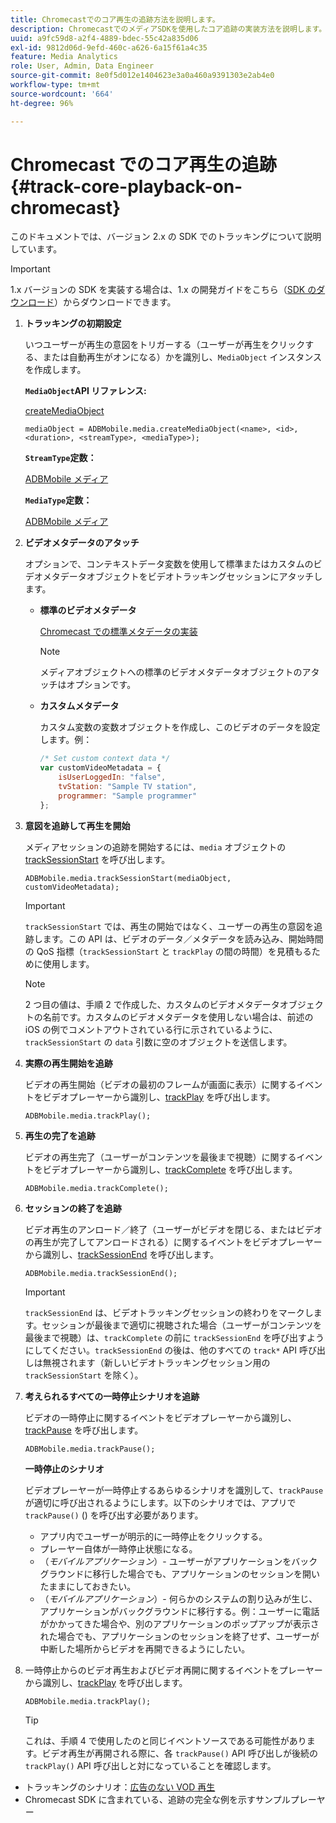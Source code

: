 ```yaml
---
title: Chromecastでのコア再生の追跡方法を説明します。
description: ChromecastでのメディアSDKを使用したコア追跡の実装方法を説明します。
uuid: a9fc59d8-a2f4-4889-bdec-55c42a835d06
exl-id: 9812d06d-9efd-460c-a626-6a15f61a4c35
feature: Media Analytics
role: User, Admin, Data Engineer
source-git-commit: 8e0f5d012e1404623e3a0a460a9391303e2ab4e0
workflow-type: tm+mt
source-wordcount: '664'
ht-degree: 96%

---
```


# Chromecast でのコア再生の追跡{#track-core-playback-on-chromecast}

このドキュメントでは、バージョン 2.x の SDK でのトラッキングについて説明しています。

>[!IMPORTANT]
>
>1.x バージョンの SDK を実装する場合は、1.x の開発ガイドをこちら（[SDK のダウンロード](/help/sdk-implement/download-sdks.md)）からダウンロードできます。

1. **トラッキングの初期設定**

   いつユーザーが再生の意図をトリガーする（ユーザーが再生をクリックする、または自動再生がオンになる）かを識別し、`MediaObject` インスタンスを作成します。

   **`MediaObject`API リファレンス:**

   [createMediaObject](https://adobe-marketing-cloud.github.io/media-sdks/reference/chromecast/ADBMobile.media.html#.createMediaObject)

   ```
   mediaObject = ADBMobile.media.createMediaObject(<name>, <id>, <duration>, <streamType>, <mediaType>);
   ```

   **`StreamType`定数：**

   [ADBMobile メディア](https://adobe-marketing-cloud.github.io/media-sdks/reference/chromecast/ADBMobile.media.html#.StreamType)

   **`MediaType`定数：**

   [ADBMobile メディア](https://adobe-marketing-cloud.github.io/media-sdks/reference/chromecast/ADBMobile.media.html#.MediaType)

1. **ビデオメタデータのアタッチ**

   オプションで、コンテキストデータ変数を使用して標準またはカスタムのビデオメタデータオブジェクトをビデオトラッキングセッションにアタッチします。

   * **標準のビデオメタデータ**

      [Chromecast での標準メタデータの実装](/help/sdk-implement/track-av-playback/impl-std-metadata/impl-std-metadata-chromecast.md)

      >[!NOTE]
      >
      >メディアオブジェクトへの標準のビデオメタデータオブジェクトのアタッチはオプションです。

   * **カスタムメタデータ**

      カスタム変数の変数オブジェクトを作成し、このビデオのデータを設定します。例：

      ```js
      /* Set custom context data */
      var customVideoMetadata = {
          isUserLoggedIn: "false",
          tvStation: "Sample TV station",
          programmer: "Sample programmer"
      };
      ```

1. **意図を追跡して再生を開始**

   メディアセッションの追跡を開始するには、`media` オブジェクトの [trackSessionStart](https://adobe-marketing-cloud.github.io/media-sdks/reference/chromecast/ADBMobile.media.html#.trackSessionStart) を呼び出します。

   ```
   ADBMobile.media.trackSessionStart(mediaObject, customVideoMetadata);
   ```

   >[!IMPORTANT]
   >
   >`trackSessionStart` では、再生の開始ではなく、ユーザーの再生の意図を追跡します。この API は、ビデオのデータ／メタデータを読み込み、開始時間の QoS 指標（`trackSessionStart` と `trackPlay` の間の時間）を見積もるために使用します。

   >[!NOTE]
   >
   >2 つ目の値は、手順 2 で作成した、カスタムのビデオメタデータオブジェクトの名前です。カスタムのビデオメタデータを使用しない場合は、前述の iOS の例でコメントアウトされている行に示されているように、`trackSessionStart` の `data` 引数に空のオブジェクトを送信します。

1. **実際の再生開始を追跡**

   ビデオの再生開始（ビデオの最初のフレームが画面に表示）に関するイベントをビデオプレーヤーから識別し、[trackPlay](https://adobe-marketing-cloud.github.io/media-sdks/reference/chromecast/ADBMobile.media.html#.trackPlay) を呼び出します。

   ```
   ADBMobile.media.trackPlay();
   ```

1. **再生の完了を追跡**

   ビデオの再生完了（ユーザーがコンテンツを最後まで視聴）に関するイベントをビデオプレーヤーから識別し、[trackComplete](https://adobe-marketing-cloud.github.io/media-sdks/reference/chromecast/ADBMobile.media.html#.trackComplete) を呼び出します。

   ```
   ADBMobile.media.trackComplete();
   ```

1. **セッションの終了を追跡**

   ビデオ再生のアンロード／終了（ユーザーがビデオを閉じる、またはビデオの再生が完了してアンロードされる）に関するイベントをビデオプレーヤーから識別し、[trackSessionEnd](https://adobe-marketing-cloud.github.io/media-sdks/reference/chromecast/ADBMobile.media.html#.trackSessionEnd) を呼び出します。

   ```
   ADBMobile.media.trackSessionEnd();
   ```

   >[!IMPORTANT]
   >
   >`trackSessionEnd` は、ビデオトラッキングセッションの終わりをマークします。セッションが最後まで適切に視聴された場合（ユーザーがコンテンツを最後まで視聴）は、`trackComplete` の前に `trackSessionEnd` を呼び出すようにしてください。`trackSessionEnd` の後は、他のすべての `track*` API 呼び出しは無視されます（新しいビデオトラッキングセッション用の `trackSessionStart` を除く）。

1. **考えられるすべての一時停止シナリオを追跡**

   ビデオの一時停止に関するイベントをビデオプレーヤーから識別し、[trackPause](https://adobe-marketing-cloud.github.io/media-sdks/reference/chromecast/ADBMobile.media.html#.trackPause) を呼び出します。

   ```
   ADBMobile.media.trackPause();
   ```

   **一時停止のシナリオ**

   ビデオプレーヤーが一時停止するあらゆるシナリオを識別して、`trackPause` が適切に呼び出されるようにします。以下のシナリオでは、アプリで `trackPause()` () を呼び出す必要があります。

   * アプリ内でユーザーが明示的に一時停止をクリックする。
   * プレーヤー自体が一時停止状態になる。
   * （*モバイルアプリケーション*）- ユーザーがアプリケーションをバックグラウンドに移行した場合でも、アプリケーションのセッションを開いたままにしておきたい。
   * （*モバイルアプリケーション*）- 何らかのシステムの割り込みが生じ、アプリケーションがバックグラウンドに移行する。例：ユーザーに電話がかかってきた場合や、別のアプリケーションのポップアップが表示された場合でも、アプリケーションのセッションを終了せず、ユーザーが中断した場所からビデオを再開できるようにしたい。

1. 一時停止からのビデオ再生およびビデオ再開に関するイベントをプレーヤーから識別し、[trackPlay](https://adobe-marketing-cloud.github.io/media-sdks/reference/chromecast/ADBMobile.media.html#.trackComplete) を呼び出します。

   ```
   ADBMobile.media.trackPlay();
   ```

   >[!TIP]
   >
   >これは、手順 4 で使用したのと同じイベントソースである可能性があります。ビデオ再生が再開される際に、各 `trackPause()` API 呼び出しが後続の `trackPlay()` API 呼び出しと対になっていることを確認します。

* トラッキングのシナリオ：[広告のない VOD 再生](/help/sdk-implement/tracking-scenarios/vod-no-intrs-details.md)
* Chromecast SDK に含まれている、追跡の完全な例を示すサンプルプレーヤー
